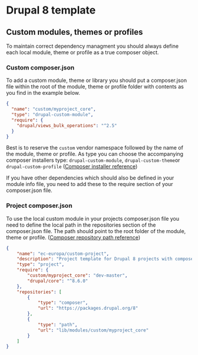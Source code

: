 # Drupal 8 template

## Custom modules, themes or profiles

To maintain correct dependency managment you should always define each local
module, theme or profile as a true composer object.

### Custom composer.json

To add a custom module, theme or library you should put a composer.json file
within the root of the module, theme or profile folder with contents as you find
in the example below.

```json
{
  "name": "custom/myproject_core",
  "type": "drupal-custom-module",
  "require": {
    "drupal/views_bulk_operations": "^2.5"
  }
}

```

Best is to reserve the `custom` vendor namespace followed by the name of the
module, theme or profile. As type you can choose the accompanying composer
installers type: `drupal-custom-module`, `drupal-custom-theme`or
`drupal-custom-profile`
([Composer installer reference](https://github.com/composer/installers/blob/master/src/Composer/Installers/DrupalInstaller.php#L13-L15))

If you have other dependencies which should also be defined in your module info
file, you need to add these to the require section of your composer.json file.

### Project composer.json

To use the local custom module in your projects composer.json file you need to
define the local path in the repositories section of the composer.json file. The
path should point to the root folder of the module, theme or profile.
([Composer repository path reference](https://getcomposer.org/doc/05-repositories.md#path))

```json
{
    "name": "ec-europa/custom-project",
    "description": "Project template for Drupal 8 projects with composer",
    "type": "project",
    "require": {
        "custom/myproject_core": "dev-master",
        "drupal/core": "^8.6.0"
    },
    "repositories": [
        {
            "type": "composer",
            "url": "https://packages.drupal.org/8"
        },
        {
            "type": "path",
            "url": "lib/modules/custom/myproject_core"
        }
    ]
}

```
